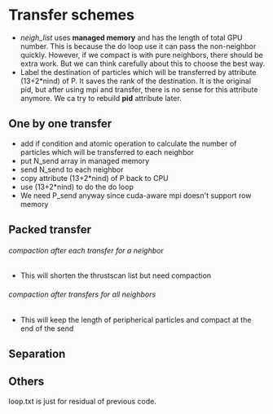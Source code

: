 # Transfer schemes
* *neigh_list* uses **managed memory** and has the length of total GPU number. This is because the do loop use it can pass the non-neighbor quickly. However, if we compact is with pure neighbors, there should be extra work. But we can think carefully about this to choose the best way.  
* Label the destination of particles which will be transferred by attribute (13+2\*nind) of P. It saves the rank of the destination. It is the original pid, but after using mpi and transfer, there is no sense for this attribute anymore. We ca try to rebuild **pid** attribute later.  
## One by one transfer
* add if condition and atomic operation to calculate the number of particles which will be transferred to each neighbor
* put N_send array in managed memory
* send N_send to each neighbor 
* copy attribute (13+2\*nind) of P back to CPU 
* use (13+2\*nind) to do the do loop
* We need P_send anyway since cuda-aware mpi doesn't support row memory
## Packed transfer
###### compaction after each transfer for a neighbor
* This will shorten the thrustscan list but need compaction
###### compaction after transfers for all neighbors
* This will keep the length of peripherical particles and compact at the end of the send
## Separation
## Others
loop.txt is just for residual of previous code.
